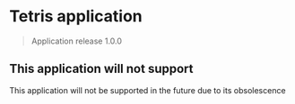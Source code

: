 # Tetris application
> Application release 1.0.0
## This application will not support 
This application will not be supported in the future due to its obsolescence
